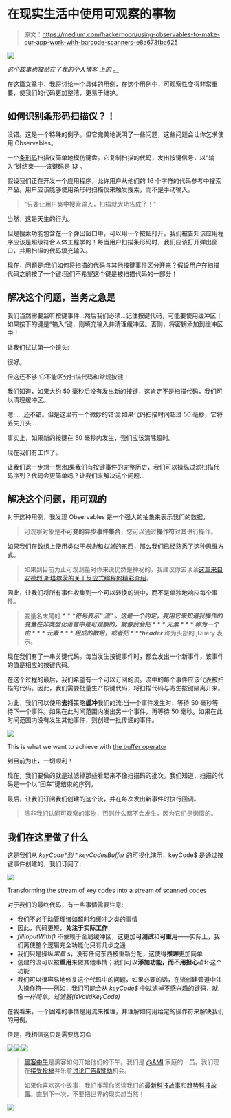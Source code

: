 # 在现实生活中使用可观察的事物

> 原文：<https://medium.com/hackernoon/using-observables-to-make-our-app-work-with-barcode-scanners-e8a673fba625>

![](img/583d4bbcdb16d630df2690c870b44ce7.png)

*这个故事也被贴在了我的个人博客* *上的* [*。*](https://www.nicoespeon.com/en/2017/03/using-observables-in-real-life/)

在这篇文章中，我将讨论一个具体的用例，在这个用例中，可观察性变得非常重要，使我们的代码更加整洁，更易于维护。

## 如何识别条形码扫描仪？！

没错。这是一个特殊的例子。但它完美地说明了一些问题，这些问题会让你乞求使用 Observables。

一个[条形码](https://hackernoon.com/tagged/barcode)扫描仪简单地模仿键盘。它复制扫描的代码，发出按键信号，以“输入”键结束——该键码是 *13* 。

假设我们正在开发一个应用程序，允许用户从他们的 16 个字符的代码参考中搜索产品。用户应该能够使用条形码扫描仪来触发搜索，而不是手动输入。

> "只要让用户集中搜索输入，扫描就大功告成了！"

当然，这是天生的行为。

但是搜索功能包含在一个弹出窗口中，可以用一个按钮打开。我们被告知该应用程序应该是超级符合人体工程学的！每当用户扫描条形码时，我们应该打开弹出窗口，并用扫描的代码填充输入。

现在，问题是:我们如何将扫描的代码与其他按键事件区分开来？假设用户在扫描代码之前按了一个键:我们不希望这个键是被扫描代码的一部分！

## 解决这个问题，当务之急是

我们当然需要监听按键事件…然后我们必须…记住按键代码，可能要使用缓冲区！如果按下的键是“输入”键，则填充输入并清理缓冲区。否则，将密钥添加到缓冲区中！

让我们试试第一个镜头:

很好。

但这还不够:它不能区分扫描代码和常规按键！

我们知道，如果大约 50 毫秒后没有发出新的按键，这肯定不是扫描代码，我们可以清理缓冲区。

嗯……还不错。但是这里有一个微妙的错误:如果代码扫描时间超过 50 毫秒，它将丢失开头…

事实上，如果新的按键在 50 毫秒内发生，我们应该清除超时。

现在我们有工作了。

让我们退一步想一想:如果我们有按键事件的完整历史，我们可以操纵过滤扫描代码序列？代码会更简单吗？让我们来解决这个问题…

## 解决这个问题，用可观的

对于这种用例，我发现 Observables 是一个强大的抽象来表示我们的数据。

> 可观察对象是**不可变的异步事件集合**，您可以通过**操作符**对其进行操作。

如果我们在数组上使用类似于*映射*和*过滤*的东西，那么我们已经熟悉了这种思维方式。

> 如果到目前为止可观测量对你来说仍然是神秘的，我建议你去读读[这篇来自安德烈·斯塔尔茨的关于反应式编程的精彩介绍](https://gist.github.com/staltz/868e7e9bc2a7b8c1f754)。

因此，让我们将所有事件收集到一个可以转换的流中，而不是单独地响应每个事件。

> 变量名末尾的 ***$*** 符号表示“流”。
> 这是一个约定，我用它来知道我操作的变量在非类型化语言中是可观察的，就像我会把 ***元素*** 称为一个由 ***元素*** 组成的数组，或者把 ***$header*** 称为头部的 jQuery 表示。

现在我们有了一串关键代码。每当发生按键事件时，都会发出一个新事件，该事件的值是相应的按键代码。

在这个过程的最后，我们希望有一个可以订阅的流。流中的每个事件应该代表被扫描的代码。因此，我们需要批量生产按键代码，将扫描代码与寄生按键隔离开来。

为此，我们可以使用**去抖**策略**缓冲**我们的流:当一个事件发生时，等待 50 毫秒等待下一个事件。如果在此时间范围内发出另一个事件，再等待 50 毫秒。如果在此时间范围内没有发生其他事件，则创建一批传递的事件。

![](img/27dfb801b3f8c1604d238426e6ac76ee.png)

This is what we want to achieve with [the buffer operator](http://reactivex.io/documentation/operators/buffer.html)

到目前为止，一切顺利！

现在，我们要做的就是过滤掉那些看起来不像扫描码的批次。我们知道，扫描的代码是一个以“回车”键结束的序列。

最后，让我们订阅我们创建的这个流，并在每次发出新事件时执行回调。

> 除非我们认同可观察的事物，否则什么都不会发生，因为它们是懒惰的。

## 我们在这里做了什么

这是我们从 *keyCode$* 到 *keyCodesBuffer$* 的可视化演示，keyCode$ 是通过按键事件创建的，我们订阅了:

![](img/c11c7bb15c46b8fe6d2abd791f9ae008.png)

Transforming the stream of key codes into a stream of scanned codes

对于我们的最终代码，有一些事情需要注意:

*   我们不必手动管理诸如超时和缓冲之类的事情
*   因此，代码更短，**关注于实际工作**
*   *fillInputWith()* 不依赖于全局缓冲区，这更加**可测试**和**可重用**——实际上，我们离使整个逻辑完全功能化只有几步之遥
*   我们只是操纵*常量* s，没有任何东西被重新分配，这使得**推理**更加简单
*   创建的流可以被**重用**来做其他事情；我们可以**添加功能，而不用担心**破坏这个功能
*   我们可以很容易地修复这个代码中的问题，如果必要的话，在流创建管道中注入操作符——例如，我们可能会从 *keyCode$* 中过滤掉不感兴趣的键码，就像*一样简单。过滤器(isValidKeyCode)*

在我看来，一个困难的事情是用流来推理，并理解如何用给定的操作符来解决我们的用例。

但是，我相信这只是需要练习😉

[![](img/50ef4044ecd4e250b5d50f368b775d38.png)](http://bit.ly/HackernoonFB)[![](img/979d9a46439d5aebbdcdca574e21dc81.png)](https://goo.gl/k7XYbx)[![](img/2930ba6bd2c12218fdbbf7e02c8746ff.png)](https://goo.gl/4ofytp)

> [黑客中午](http://bit.ly/Hackernoon)是黑客如何开始他们的下午。我们是 [@AMI](http://bit.ly/atAMIatAMI) 家庭的一员。我们现在[接受投稿](http://bit.ly/hackernoonsubmission)并乐意[讨论广告&赞助](mailto:partners@amipublications.com)机会。
> 
> 如果你喜欢这个故事，我们推荐你阅读我们的[最新科技故事](http://bit.ly/hackernoonlatestt)和[趋势科技故事](https://hackernoon.com/trending)。直到下一次，不要把世界的现实想当然！

![](img/be0ca55ba73a573dce11effb2ee80d56.png)
